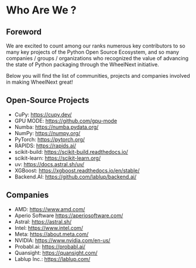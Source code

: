 
# Who Are We ?

## Foreword

We are excited to count among our ranks numerous key contributors to so many key projects of the Python Open Source
Ecosystem, and so many companies / groups / organizations who recognized the value of advancing the state of Python
packaging through the WheelNext initiative.

Below you will find the list of communities, projects and companies involved in making WheelNext great!

## Open-Source Projects

- CuPy: <https://cupy.dev/>
- GPU MODE: <https://github.com/gpu-mode>
- Numba: <https://numba.pydata.org/>
- NumPy: <https://numpy.org/>
- PyTorch: <https://pytorch.org/>
- RAPIDS: <https://rapids.ai/>
- scikit-build: <https://scikit-build.readthedocs.io/>
- scikit-learn: <https://scikit-learn.org/>
- uv: <https://docs.astral.sh/uv/>
- XGBoost: <https://xgboost.readthedocs.io/en/stable/>
- Backend.AI: <https://github.com/lablup/backend.ai/>

## Companies

- AMD: <https://www.amd.com/>
- Aperio Software <https://aperiosoftware.com/>
- Astral: <https://astral.sh/>
- Intel: <https://www.intel.com/>
- Meta: <https://about.meta.com/>
- NVIDIA: <https://www.nvidia.com/en-us/>
- Probabl.ai: <https://probabl.ai/>
- Quansight: <https://quansight.com/>
- Lablup Inc.: <https://lablup.com/>

